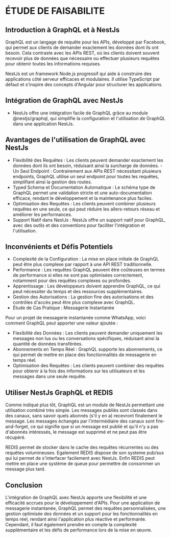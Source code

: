 # ÉTUDE DE FAISABILITE

## Introduction à GraphQL et à NestJs
GraphQL est un langage de requête pour les APIs, développé par Facebook, qui permet aux clients de demander exactement les données dont ils ont besoin. Cela contraste avec les APIs REST, où les clients doivent souvent recevoir plus de données que nécessaire ou effectuer plusieurs requêtes pour obtenir toutes les informations requises.

NestJs est un framework Node.js progressif qui aide à construire des applications côté serveur efficaces et modulaires. Il utilise TypeScript par défaut et s'inspire des concepts d'Angular pour structurer les applications.

## Intégration de GraphQL avec NestJs
- NestJs offre une intégration facile de GraphQL grâce au module @nestjs/graphql, qui simplifie la configuration et l'utilisation de GraphQL dans une application NestJs. 

## Avantages de l'utilisation de GraphQL avec NestJs 
- Flexibilité des Requêtes : Les clients peuvent demander exactement les données dont ils ont besoin, réduisant ainsi la surcharge de données.
-Un Seul Endpoint : Contrairement aux APIs REST nécessitant plusieurs endpoints, GraphQL utilise un seul endpoint pour toutes les requêtes, simplifiant ainsi la gestion des routes.
- Typed Schema et Documentation Automatique : Le schéma type de GraphQL permet une validation stricte et une auto-documentation efficace, rendant le développement et la maintenance plus faciles.
- Optimisation des Requêtes : Les clients peuvent combiner plusieurs requêtes en une seule, ce qui peut réduire les allers-retours réseau et améliorer les performances.
- Support Natif dans NestJs : NestJs offre un support natif pour GraphQL, avec des outils et des conventions pour faciliter l'intégration et l'utilisation.

## Inconvénients et Défis Potentiels
- Complexité de la Configuration : La mise en place initiale de GraphQL peut être plus complexe par rapport à une API REST traditionnelle.
- Performance : Les requêtes GraphQL peuvent être coûteuses en termes de performance si elles ne sont pas optimisées correctement, notamment pour des requêtes complexes ou profondes.
- Apprentissage : Les développeurs doivent apprendre GraphQL, ce qui peut nécessiter du temps et des ressources supplémentaires.
- Gestion des Autorisations : La gestion fine des autorisations et des contrôles d'accès peut être plus complexe avec GraphQL.
- Étude de Cas Pratique : Messagerie Instantanée

Pour un projet de messagerie instantanée comme WhatsApp, voici comment GraphQL peut apporter une valeur ajoutée :
- Flexibilité des Données : Les clients peuvent demander uniquement les messages non lus ou les conversations spécifiques, réduisant ainsi la quantité de données transférées.
- Abonnements en Temps Réel : GraphQL supporte les abonnements, ce qui permet de mettre en place des fonctionnalités de messagerie en temps réel.
- Optimisation des Requêtes : Les clients peuvent combiner des requêtes pour obtenir à la fois des informations sur les utilisateurs et les messages dans une seule requête.

## Utiliser NestJs GraphQL et REDIS
Comme indiqué plus tôt, GraphQL est un module de NestJs permettant une utilisation combiné très simple. Les messages publiés sont classés dans des canaux, sans savoir quels abonnés (s'il y en a) recevront finalement le message. Les messages échangés par l'intermédiaire des canaux sont fire-and-forget, ce qui signifie que si un message est publié et qu'il n'y a pas d'abonnés intéressés, le message est supprimé et ne peut pas être récupéré.

REDIS permet de stocker dans le cache des requêtes récurrentes ou des requêtes volumineuses.
Egalement REDIS dispose de son systeme pub/sus qui lui permet de s'interfacer facilement avec NestJs.
Enfin REDIS peut mettre en place une système de queue pour permettre de consommer un message plus tard.

## Conclusion
L'intégration de GraphQL avec NestJs apporte une flexibilité et une efficacité accrues pour le développement d'APIs. Pour une application de messagerie instantanée, GraphQL permet des requêtes personnalisées, une gestion optimisée des données et un support pour les fonctionnalités en temps réel, rendant ainsi l'application plus réactive et performante. Cependant, il faut également prendre en compte la complexité supplémentaire et les défis de performance lors de la mise en œuvre.
